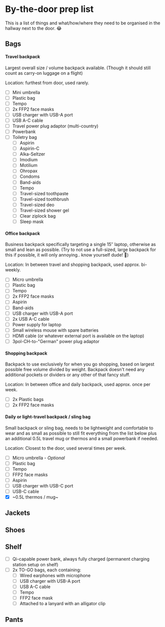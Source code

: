 # By-the-door prep list

This is a list of things and what/how/where they need to be organised in the hallway next to the door. 😂

## Bags

#### Travel backpack

Largest overall size / volume backpack available. (Though it should still count as carry-on luggage on a flight)

Location: furthest from door, used rarely.

- [ ] Mini umbrella
- [ ] Plastic bag
- [ ] Tempo
- [ ] 2x FFP2 face masks
- [ ] USB charger with USB-A port
- [ ] USB A-C cable
- [ ] Travel power plug adaptor (multi-country)
- [ ] Powerbank
- [ ] Toiletry bag
  - [ ] Aspirin
  - [ ] Aspirin-C
  - [ ] Alka-Seltzer
  - [ ] Imodium
  - [ ] Motilium
  - [ ] Ohropax
  - [ ] Condoms
  - [ ] Band-aids
  - [ ] Tempo
  - [ ] Travel-sized toothpaste
  - [ ] Travel-sized toothbrush
  - [ ] Travel-sized deo
  - [ ] Travel-sized shower gel
  - [ ] Clear ziplock bag
  - [ ] Sleep mask

#### Office backpack

Business backpack specifically targeting a single 15″ laptop, otherwise as small and lean as possible. (Try to not use a full-sized, large backpack for this if possible, it will only annoying.. know yourself dude! 😬)

Location: In between travel and shopping backpack, used approx. bi-weekly.

- [ ] Micro umbrella
- [ ] Plastic bag
- [ ] Tempo
- [ ] 2x FFP2 face masks
- [ ] Aspirin
- [ ] Band-aids
- [ ] USB charger with USB-A port
- [ ] 2x USB A-C cable
- [ ] Power supply for laptop
- [ ] Small wireless mouse with spare batteries
- [ ] HDMI cable (or whatever external port is available on the laptop)
- [ ] 3pol-CH-to-"German" power plug adaptor

#### Shopping backpack

Backpack to use exclusively for when you go shopping, based on largest possible free volume divided by weight. Backpack doesn't need any additional pockets or dividers or any other of that fancy stuff.

Location: In between office and daily backpack, used approx. once per week.

- [ ] 2x Plastic bags
- [ ] 2x FFP2 face masks

#### Daily or light-travel backpack / sling bag

Small backpack or sling bag, needs to be lightweight and comfortable to wear and as small as possible to still fit everything from the list below plus an additional 0.5L travel mug or thermos and a small powerbank if needed.

Location: Closest to the door, used several times per week.

- [ ] Micro umbrella - *Optional*
- [ ] Plastic bag
- [ ] Tempo
- [ ] FFP2 face masks
- [ ] Aspirin
- [ ] USB charger with USB-C port
- [ ] USB-C cable
- [x] ~0.5L thermos / mug~

## Jackets

## Shoes

## Shelf

- [ ] Qi-capable power bank, always fully charged (permanent charging station setup on shelf)
- [ ] 2x TO-GO bags, each containing:
  - [ ] Wired earphones with microphone
  - [ ] USB charger with USB-A port
  - [ ] USB A-C cable
  - [ ] Tempo
  - [ ] FFP2 face mask
  - [ ] Attached to a lanyard with an alligator clip

## Pants

